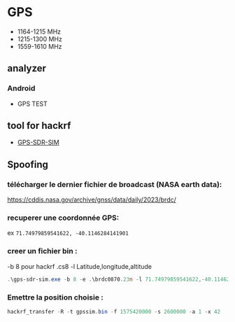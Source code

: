 # GPS

* 1164-1215 MHz
* 1215-1300 MHz
* 1559-1610 MHz 


## analyzer

### Android

* GPS TEST

## tool for hackrf

* [GPS-SDR-SIM](https://github.com/osqzss/gps-sdr-sim/)

## Spoofing

### télécharger le dernier fichier de broadcast (NASA earth data): 

https://cddis.nasa.gov/archive/gnss/data/daily/2023/brdc/

### recuperer une coordonnée GPS: 

ex `71.74979859541622, -40.1146284141901`

### creer un fichier bin : 

-b 8 pour hackrf .cs8
-l Latitude,longitude,altitude

```Powershell
.\gps-sdr-sim.exe -b 8 -e .\brdc0870.23n -l 71.74979859541622,-40.1146284141901,50
```

### Emettre la position choisie :

```powershell
hackrf_transfer -R -t gpssim.bin -f 1575420000 -s 2600000 -a 1 -x 42
```
